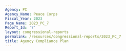 ```yaml
---
Agency: PC
Agency_Name: Peace Corps
Fiscal_Year: 2023
Page_Name: 2023_PC_7
Report_Id: '7'
layout: congressional-reports
permalink: /resources/congressional-reports/2023_PC_7
title: Agency Compliance Plan
---
```

